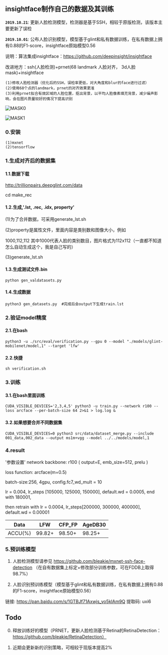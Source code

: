 ## insightface制作自己的数据及其训练 ##

**`2019.10.21`**: 更新人脸检测模型，检测器是基于SSH，相较于原版检测，该版本主要更新了误检

**`2019.10.01`**: 公布人脸识别模型，模型基于glint和私有数据训练，在私有数据上拥有0.88的F1-score，insightface原始模型0.56

说明：算法集成insightface：https://github.com/deepinsight/insightface

改进地方：ssh(人脸检测)+prnet(68 landmark 人脸对齐， 3d人脸mask)+insightface

```
(1)修改人脸检测器（优化后的SSH，误检率更低，对大角度和blur的face进行过滤）
(2)使用68个点的landmark，prnet的对齐效果更准
(3)利用prnet拟合有效区域的人脸位置，抠出背景，以平均人脸像素填充背景，减少噪声影响，会在图片质量较好的情况下提高识别
```

![MASK0](https://github.com/bleakie/MaskInsightface/blob/master/images/src.png)

![MASK1](https://github.com/bleakie/MaskInsightface/blob/master/images/mask.png)

### 0.安装

```
(1)mxnet
(2)tensorflow
```

### 1.生成对齐后的数据集

#### 1.1.数据下载

http://trillionpairs.deepglint.com/data

cd make_rec

#### 1.2.生成,'.lst, .rec, .idx, property'

(1)为了合并数据，可采用generate_lst.sh

(2)property是属性文件，里面内容是类别数和图像大小，例如

1000,112,112 其中1000代表人脸的类别数目，图片格式为112x112（一直都不知道怎么自动生成这个，我是自己写的）

(3)generate_lst.sh

#### 1.3.生成测试文件.bin

```
python gen_valdatasets.py
```

#### 1.4.生成数据

```
python3 gen_datasets.py  #完成后会output下生成train.lst
```
### 2.验证model精度

#### 2.1.在bash

```
python3 -u ./src/eval/verification.py --gpu 0 --model "./models/glint-mobilenet/model,1" --target 'lfw'
```

#### 2.2.快捷

```
sh verification.sh
```

### 3.训练

#### 3.1.在bash里面训练

```
CUDA_VISIBLE_DEVICES='2,3,4,5' python3 -u train.py --network r100 --loss arcface --per-batch-size 64 2>&1 > log.log &
```

#### 3.2.如果想要合并不同数据集

```
CUDA_VISIBLE_DEVICES=0 python3 src/data/dataset_merge.py --include 001_data,002_data --output ms1m+vgg --model ../../models/model,1
```

### 4.result
'参数设置'
network backbone: r100 ( output=E, emb_size=512, prelu )

loss function: arcface(m=0.5)

batch-size:256, 4gpu, config.fc7_wd_mult = 10
 
lr = 0.004, lr_steps [105000, 125000, 150000], default.wd = 0.0005, end with 180001,

then retrain with lr = 0.0004, lr_steps[200000, 300000, 400000], default.wd = 0.00001


|  Data    |      LFW   |    CFP_FP    |  AgeDB30  |
| -------- | -----------|--------------|---------- |
|  ACCU(%) |    99.82+  |    98.50+    |  98.25+   |

### 5.预训练模型
1. 人脸检测模型请参见 https://github.com/bleakie/mxnet-ssh-face-detection （在自有数据集上标定+修改部分训练参数，可在FDDB上取得98.7%）

2. 人脸识别预训练模型（模型基于glint和私有数据训练，在私有数据上拥有0.88的F1-score，insightface原始模型0.56）

链接: https://pan.baidu.com/s/1GTBJf71Axwjs_yo5klAm9Q 提取码: uxi6 

## Todo
0. 释放训练好的模型（PRNET，更新人脸检测基于Retina的RetinaDetection：https://github.com/bleakie/RetinaDetection）

1. 近期会更新新的识别策略，可相较于现版本提高2%

